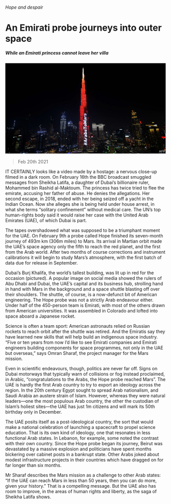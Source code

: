 ###### Hope and despair

# An Emirati probe journeys into outer space 

##### While an Emirati princess cannot leave her villa 

![image](images/20210220_MAP004_0.jpg) 

> Feb 20th 2021 


IT CERTAINLY looks like a video made by a hostage: a nervous close-up filmed in a dark room. On February 16th the BBC broadcast smuggled messages from Sheikha Latifa, a daughter of Dubai’s billionaire ruler, Mohammed bin Rashid al-Maktoum. The princess has twice tried to flee the emirate, accusing her father of abuse. He denies the allegations. Her second escape, in 2018, ended with her being seized off a yacht in the Indian Ocean. Now she alleges she is being held under house arrest, in what she terms “solitary confinement” without medical care. The UN’s top human-rights body said it would raise her case with the United Arab Emirates (UAE), of which Dubai is part.


The tapes overshadowed what was supposed to be a triumphant moment for the UAE. On February 9th a probe called Hope finished its seven-month journey of 493m km (306m miles) to Mars. Its arrival in Martian orbit made the UAE’s space agency only the fifth to reach the red planet, and the first from the Arab world. After two months of course corrections and instrument calibrations it will begin to study Mars’s atmosphere, with the first batch of data due for release in September.



Dubai’s Burj Khalifa, the world’s tallest building, was lit up in red for the occasion (pictured). A popular image on social media showed the rulers of Abu Dhabi and Dubai, the UAE’s capital and its business hub, strolling hand in hand with Mars in the background and a space shuttle blasting off over their shoulders. The shuttle, of course, is a now-defunct bit of American engineering. The Hope probe was not a strictly Arab endeavour either. Under half of the 450-person team is Emirati, with most of the others drawn from American universities. It was assembled in Colorado and lofted into space aboard a Japanese rocket.


Science is often a team sport: American astronauts relied on Russian rockets to reach orbit after the shuttle was retired. And the Emiratis say they have learned new skills that will help build an indigenous space industry. “Five or ten years from now I’d like to see Emirati companies and Emirati engineers building components for space programmes, not only in the UAE but overseas,” says Omran Sharaf, the project manager for the Mars mission.


Even in scientific endeavours, though, politics are never far off. Signs on Dubai motorways that typically warn of collisions or fog instead proclaimed, in Arabic, “congratulations to the Arabs, the Hope probe reached Mars”. The UAE is hardly the first Arab country to try to export an ideology across the region. In the 20th century Egypt sought to spread Arab nationalism, and Saudi Arabia an austere strain of Islam. However, whereas they were natural leaders—one the most populous Arab country, the other the custodian of Islam’s holiest sites—the UAE has just 1m citizens and will mark its 50th birthday only in December.


The UAE posits itself as a post-ideological country, the sort that would make a national celebration of launching a spacecraft to propel science education. That is its own kind of ideology, one that resonates in less functional Arab states. In Lebanon, for example, some noted the contrast with their own country. Since the Hope probe began its journey, Beirut was devastated by a massive explosion and politicians have spent months bickering over cabinet posts in a bankrupt state. Other Arabs joked about modest infrastructure projects in their countries which have dragged on for far longer than six months.


Mr Sharaf describes the Mars mission as a challenge to other Arab states: “If the UAE can reach Mars in less than 50 years, then you can do more, given your history.” That is a compelling message. But the UAE also has room to improve, in the areas of human rights and liberty, as the saga of Sheikha Latifa shows.

